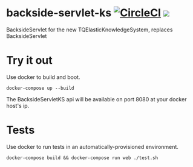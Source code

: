 # backside-servlet-ks [![CircleCI](https://circleci.com/gh/wenzowski/backside-servlet-ks/tree/master.svg?style=svg)](https://circleci.com/gh/wenzowski/backside-servlet-ks/tree/master) [![](https://imagelayers.io/badge/wenzowski/backside-servlet-ks:0.6.1.svg)](https://imagelayers.io/?images=wenzowski/backside-servlet-ks:0.6.1 'Get your own badge on imagelayers.io')
BacksideServlet for the new TQElasticKnowledgeSystem, replaces BacksideServlet

# Try it out
Use docker to build and boot.

```
docker-compose up --build
```

The BacksideServletKS api will be available on port 8080 at your docker host's ip.

# Tests
Use docker to run tests in an automatically-provisioned environment.

```
docker-compose build && docker-compose run web ./test.sh
```
